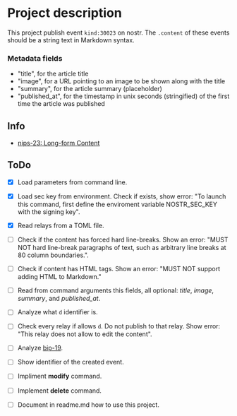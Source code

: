 # Project description

This project publish event `kind:30023` on nostr.
The `.content` of these events should be a string text in Markdown syntax.

### Metadata fields
- "title", for the article title
- "image", for a URL pointing to an image to be shown along with the title
- "summary", for the article summary (placeholder)
- "published_at", for the timestamp in unix seconds (stringified) of the first time the article was published

## Info
- [nips-23: Long-form Content](https://github.com/nostr-protocol/nips/blob/master/23.md)

## ToDo
- [x] Load parameters from command line.
- [x] Load sec key from environment. Check if exists, show error: "To launch this command, first define the enviroment variable NOSTR_SEC_KEY with the signing key".
- [x] Read relays from a TOML file.
- [ ] Check if the content has forced hard line-breaks. Show an error: "MUST NOT hard line-break paragraphs of text, such as arbitrary line breaks at 80 column boundaries.".
- [ ] Check if content has HTML tags. Show an error: "MUST NOT support adding HTML to Markdown."
- [ ] Read from command arguments this fields, all optional: _title_, _image_, _summary_, and _published_at_.
- [ ] Analyze what `d` identifier is.
- [ ] Check every relay if allows `d`. Do not publish to that relay. Show error: "This relay does not allow to edit the content".
- [ ] Analyze [bip-19](https://github.com/nostr-protocol/nips/blob/master/19.md).
- [ ] Show identifier of the created event.
- [ ] Impliment **modify** command.
- [ ] Implement **delete** command.
- [ ] Document in readme.md how to use this project.

